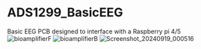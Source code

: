 # ADS1299_BasicEEG
Basic EEG PCB designed to interface with a Raspberry pi 4/5
![bioamplifierF](https://github.com/user-attachments/assets/8ac3a9e9-ca83-4e06-ada3-e1adb3ba2ae1)
![bioamplifierB](https://github.com/user-attachments/assets/af55b4ee-14a6-45fc-9308-78fb965549e2)
![Screenshot_20240919_000516](https://github.com/user-attachments/assets/05e3986f-9e04-4797-be62-0caaf5cda97b)

